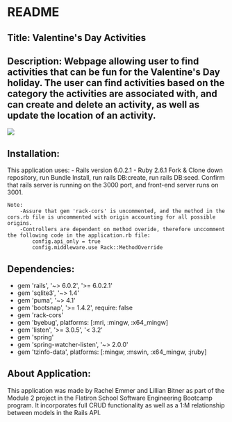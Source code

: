 # README


## Title: Valentine's Day Activities

## Description: Webpage allowing user to find activities that can be fun for the Valentine's Day holiday. The user can find activities based on the category the activities are associated with, and can create and delete an activity, as well as update the location of an activity. 

![](Project2.gif)

## Installation: 
This application uses: 
    - Rails version 6.0.2.1 
    - Ruby  2.6.1 
Fork & Clone down repository, run Bundle Install, run rails DB:create, run rails DB:seed. Confirm that rails server is running on the 3000 port, and front-end server runs on 3001. 

    Note: 
        -Assure that gem 'rack-cors' is uncommented, and the method in the cors.rb file is uncommented with origin accounting for all possible origins. 
        -Controllers are dependent on method overide, therefore unccomment the following code in the application.rb file: 
            config.api_only = true
            config.middleware.use Rack::MethodOverride 

## Dependencies: 
- gem 'rails', '~> 6.0.2', '>= 6.0.2.1'
- gem 'sqlite3', '~> 1.4'
- gem 'puma', '~> 4.1'
- gem 'bootsnap', '>= 1.4.2', require: false
- gem 'rack-cors' 
- gem 'byebug', platforms: [:mri, :mingw, :x64_mingw]
- gem 'listen', '>= 3.0.5', '< 3.2'
- gem 'spring'
- gem 'spring-watcher-listen', '~> 2.0.0'
- gem 'tzinfo-data', platforms: [:mingw, :mswin, :x64_mingw, :jruby] 


## About Application: 
This application was made by Rachel Emmer and Lillian Bitner as part of the Module 2 project in the Flatiron School Software Engineering Bootcamp program. It incorporates full CRUD functionality as well as a 1:M relationship between models in the Rails API. 



